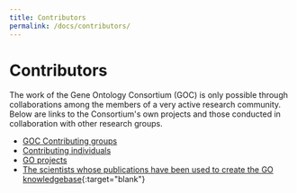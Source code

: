 ```yaml
---
title: Contributors
permalink: /docs/contributors/
---
```


# Contributors

The work of the Gene Ontology Consortium (GOC) is only possible through collaborations among the members of a very active research community. Below are links to the Consortium's own projects and those conducted in collaboration with other research groups.

* [GOC Contributing groups](/docs/go-consortium)
* [Contributing individuals](/docs/acknowledgments/)
* [GO projects](/docs/go-projects)
* [The scientists whose publications have been used to create the GO knowledgebase](https://www.ncbi.nlm.nih.gov/pubmed/?term=loprovGeneOntol[SB]){:target="blank"}
